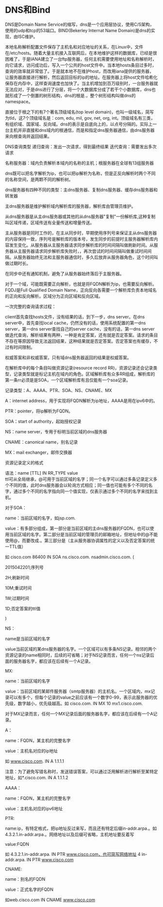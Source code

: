 # DNS和Bind

DNS是Domain Name Service的缩写，dns是一个应用层协议，使用C/S架构，使用的udp和tcp的53端口。BIND(Bekerley Internat Name Domain)是dns的实现，由ISC维护。

本地名称解析配置文件保存了主机名和对应地址的关系，在Linux中，文件在/etc/hosts。随着大量主机接入互联网后，在本地维护这样的数据库，已经是很困难了，于是IANA建立了一台ftp服务器，任何主机需要使用地址和名称解析时，向它请求，访问成功后，写入一个公共的host文件中。当本地hosts条目过多时，查询的效率就非常低了。于是就本地不在维护host，而改用iana提供的服务器，让服务器直接进行解析，然后返回目标的ip的地址。在服务器上将host文件哈希化保存在内存中，这样查询速度也加快了。当主机增加到百万级别时，一台服务器就无法应对，于是dns进行了分层，将一个大数据库分成了若干个小数据库，dns也就形成了一个倒置的树形结构，dns的根是.，整个树形结构叫做dns的namespace。

直接位于根之下的有7个著名顶级域名(top level domain)，也叫一级域名，简写为tld，这7个顶级域名是：com, edu, mil, gov, net, org, int。顶级域名有三类，有组织域、国家域、反向域。dns的表示是自底向上的，以点号分隔的。实际上一台主机并非直接和dns域内的根通信，而是和指定dns服务器通信，由dns服务器来向根查询并返回结果。

DNS查询类型
递归查询：发出一次请求，得到最终结果
迭代查询：需要发出多次请求

名称服务器：域内负责解析本域内的名称的主机；根服务器在全球有13组服务器

dns既可以把名字解析为ip，也可以把ip解析为名称，但是正反向解析时两个不同的名称空间，是两颗不同的解析树。

dns服务器有四种不同的类型：主dns服务器、复制dns服务器、缓存dns服务器和转发器

主dns服务器是维护解析域内解析库的服务器，解析库由管理员维护。

从dns服务器是从主dns服务器或其他的从dns服务器"复制"一份解析库,这种复制叫区域传递，区域传送有全量传送和增量传送。

主从服务器是同时工作的，在主从同步时，早期使用序列号来保证主从dns服务器的内容保持一致，序列号是解析库的版本号，发生同步的前提时主服务器解析库内容发生变化。从服务器从主服务器请求同步解析库的时间间隔叫做刷新时间。从服务器从主服务器请求同步解析库失败时，，再次尝试的时间间隔叫做重试时间间隔。从服务器始终无法和主服务器通信时，多久后放弃从服务器角色，这个时间叫做过期时长。

在同步中还有通知机制，避免了从服务器始终落后于主服务器。

对于一个域，可能既需要正向解析，也就是将FQDN解析为ip，也需要反向解析。FQDJ是Full Qualified Domain Name，正向反向各需要一个解析库负责本地域名的正向和反向解析。区域分为正向区域和反向区域。

一次完整的查询请求过程：

client首先查找hosts文件，没有结果的话，到下一步，dns server。在dns server中，首先查找local cache，仍然没有的话，使用系统配置的第一dns server，第一dns server查找自己的server cache，没有的话，第一dns server做迭代查询，解析结果有两种，一种是肯定答案，还有就是否定答案。请求的条目不存在等原因导致无法返回结果，这种结果就是否定答案。否定答案也有缓存，不过有时间限制。

权威答案和非权威答案，只有域dns服务器返回的结果是权威答案。

在解析库中的每个条目叫做资源记录(resource record RR)，资源记录还会记录类型，记录类型就是标记主机在域内的角色。区域解析库有众多RR组成，解析库的第一条rr必须是是SOA，一个区域解析库有且仅能有一个soa记录。

记录类型：A、AAAA、PTR、SOA、NS、CNAME、MX

A：internet address，用于实现将FQDN解析为ip地址，AAAA是用在ipv6中的。

PTR：pointer，将ip解析为FQDN。

SOA：start of authority，起始授权记录

NS：name server，专用于标明当前区域的dns服务器

CNAME：canonical name，别名记录

MX：mail exchanger，邮件交换器

资源记录定义的格式

语法：name	 [TTL]	IN	RR_TYPE	     value	
ttl可从全局继承，@可用于当前区域的名字；同一个名字可以通过多条记录定义多个不同的值，此时dns服务器会以轮询方式相应；同一值也可能有多个不同的名字，通过多个不同的名字指向同一个值实现，仅表示通过多个不同的名字来找到主机。

对于SOA：

name：当前区域的名字，如jsp.com.

value：有多部分组成，第一部分是当前区域的主dns服务器的FQDN，也可以使用当前区域的名字。第二部分是当前区域的管理员的邮箱地址，但地址中的@不能使用@，而要改成.。第三部分是（主从服务器协调属性的定义以及否定答案的统一TTL值）

如 cisco.com 86400 IN SOA ns.cisco.com.  nsadmin.cisco.com.     (

2015042201;序列号

2H;刷新时间

10M;重试时间

1W;过期时间

1D;否定答案的ttl值

)

NS：

name是当前区域的名字

value当前区域的某dns服务器的名字。一个区域可以有多条NS记录。相邻的两个资源记录的name相同时，后续的可省略；对于NS记录而言，任何一个ns记录后面的服务器名字，都应该在后续有一个A记录。

MX:

name：当前区域的名字

value：当前区域的某邮件服务器（smtp服务器）的主机名。一个区域内，mx记录可以有多个，但每个记录的value之前应该有一个数字0-99，表示此服务器的优先级，数字越小，优先级越高。如 cisco.com. IN MX 10 mx1.cisco.com.

对于MX记录而言，任何一个MX记录后面的服务器名字，都应该在后续有一个A记录。

A：

name：FQDN，某主机的完整名字

value：主机名对应的ip地址

如 www.cisco.com. IN A 1.1.1.1

注意：为了避免写错名称时，发送错误答案，可以通过泛用解析进行解析至某特定地址，如*.cisco.com. IN A 1.1.1.2

AAAA：

name：FQDN，某主机的完整名字

value：主机名对应的ipv6地址

PTR:

name:ip，有特定格式，把ip地址反过来写，而且还有特定后缀in-addr.arpa.。如4.3.2.1.in-addr.arpa.。网络地址以及后缀可省略，主机地址要反着写

value:FQDN

如 4.3.2.1.in-addr.arpa. IN PTR www.cisco.com，也可简写网络地址 4  in-addr.arpa. IN PTR www.cisco.com

CNAME:

name：别名的FQDN

value：正式名字的FQDN

如web.cisco.com IN CNAME www.cisco.com



















